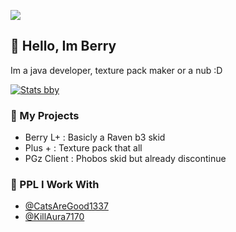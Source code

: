 <p align="left">
  <img src="https://count.getloli.com/get/@BerryPGz?theme=gelbooru" />
</p>

## 👋 Hello, Im Berry

Im a java developer, texture pack maker or a nub :D

[![Stats bby](https://github-readme-stats.vercel.app/api?username=berrypgz&theme=dark)](https://github.com/berrypgz/github-readme-stats)             

### 🚀 My Projects
- Berry L+ : Basicly a Raven b3 skid
- Plus + : Texture pack that all
- PGz Client : Phobos skid but already discontinue

### 👻 PPL I Work With

- [@CatsAreGood1337](https://github.com/CatsAreGood1337)
- [@KillAura7170](https://github.com/KillAura7170)
